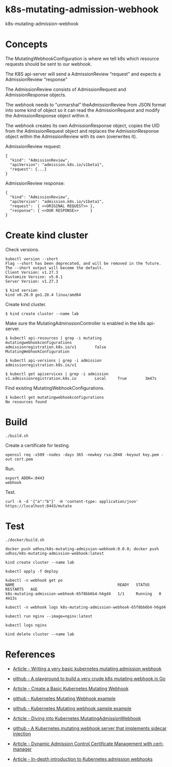 # k8s-mutating-admission-webhook

k8s-mutating-admission-webhook

# Concepts

The MutatingWebhookConfiguration is where we tell k8s which resource requests should be sent to our webhook.

The K8S api-server will send a AdmissionReview “request” and expects a AdmissionReview “response”

The AdmissionReview consists of AdmissionRequest and AdmissionResponse objects.

The webhook needs to “unmarshal” theAdmissionReview from JSON format into some kind of object so it can read the AdmissionRequest and modify the AdmissionResponse object within it.

The webhook creates its own AdmissionResponse object, copies the UID from the AdmissionRequest object and replaces the AdmissionResponse object within the AdmissionReview with its own (overwrites it).

AdmissionReview request:

```
{
  "kind": "AdmissionReview",
  "apiVersion": "admission.k8s.io/v1beta1",
  "request": {...}
}
```

AdmissionReview response:

```
{
  "kind": "AdmissionReview",
  "apiVersion": "admission.k8s.io/v1beta1",
  "request":  { <<ORIGINAL REQUEST>> },
  "response": { <<OUR RESPONSE>>     }
}
```

# Create kind cluster

Check versions.

```
kubectl version --short
Flag --short has been deprecated, and will be removed in the future. The --short output will become the default.
Client Version: v1.27.3
Kustomize Version: v5.0.1
Server Version: v1.27.3
```

```
$ kind version
kind v0.20.0 go1.20.4 linux/amd64
```

Create kind cluster.

```
$ kind create cluster --name lab
```

Make sure the MutatingAdminssionController is enabled in the k8s api-server.

```
$ kubectl api-resources | grep -i mutating
mutatingwebhookconfigurations                  admissionregistration.k8s.io/v1        false        MutatingWebhookConfiguration

$ kubectl api-versions | grep -i admission
admissionregistration.k8s.io/v1

$ kubectl get apiservices | grep -i admission
v1.admissionregistration.k8s.io        Local     True        3m47s
```

Find existing MutatingWebhookConfigurations.

```
$ kubectl get mutatingwebhookconfigurations
No resources found
```

# Build

```
./build.sh
```

Create a certificate for testing.

```
openssl req -x509 -nodes -days 365 -newkey rsa:2048 -keyout key.pem -out cert.pem
```

Run.

```
export ADDR=:8443
webhook
```

Test.

```
curl -k -d '{"a":"b"}' -H 'content-type: application/json' https://localhost:8443/mutate
```

# Test

```
./docker/build.sh

docker push udhos/k8s-mutating-admission-webhook:0.0.0; docker push udhos/k8s-mutating-admission-webhook:latest

kind create cluster --name lab

kubectl apply -f deploy

kubectl -n webhook get po
NAME                                             READY   STATUS    RESTARTS   AGE
k8s-mutating-admission-webhook-65f8bb6b4-h6gd4   1/1     Running   0          4m13s

kubectl -n webhook logs k8s-mutating-admission-webhook-65f8bb6b4-h6gd4

kubectl run nginx --image=nginx:latest

kubectl logs nginx

kind delete cluster --name lab
```

# References

* [Article - Writing a very basic kubernetes mutating admission webhook](https://medium.com/ovni/writing-a-very-basic-kubernetes-mutating-admission-webhook-398dbbcb63ec)

* [github - A playground to build a very crude k8s mutating webhook in Go](https://github.com/alex-leonhardt/k8s-mutate-webhook)

* [Article - Create a Basic Kubernetes Mutating Webhook](https://trstringer.com/kubernetes-mutating-webhook/)

* [github - Kubernetes Mutating Webhook example](https://github.com/trstringer/kubernetes-mutating-webhook)

* [github - Kubernetes Mutating webhook sample example](https://github.com/cloud-ark/sample-mutatingwebhook)

* [Article - Diving into Kubernetes MutatingAdmissionWebhook](https://medium.com/ibm-cloud/diving-into-kubernetes-mutatingadmissionwebhook-6ef3c5695f74)

* [github - A Kubernetes mutating webhook server that implements sidecar injection](https://github.com/morvencao/kube-sidecar-injector)

* [Article - Dynamic Admission Control Certificate Management with cert-manager](https://trstringer.com/admission-control-cert-manager/)

* [Article - In-depth introduction to Kubernetes admission webhooks](https://banzaicloud.com/blog/k8s-admission-webhooks/)

